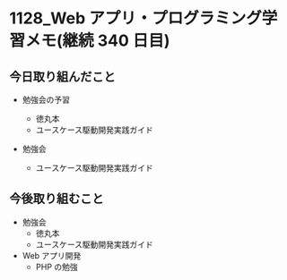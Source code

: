 # 1128_Web アプリ・プログラミング学習メモ(継続 340 日目)

## 今日取り組んだこと

- 勉強会の予習

  - 徳丸本
  - ユースケース駆動開発実践ガイド

- 勉強会
  - ユースケース駆動開発実践ガイド

## 今後取り組むこと

- 勉強会
  - 徳丸本
  - ユースケース駆動開発実践ガイド
- Web アプリ開発
  - PHP の勉強

